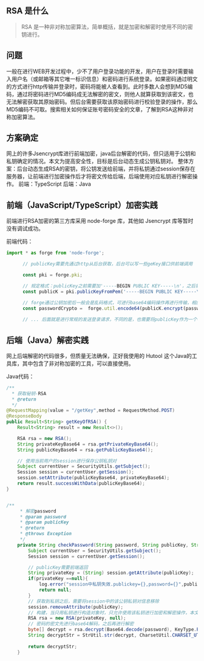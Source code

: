 ## RSA 是什么
> RSA 是一种非对称加密算法，简单概括，就是加密和解密时使用不同的密钥进行。

## 问题
一般在进行WEB开发过程中，少不了用户登录功能的开发，用户在登录时需要输入用户名（或邮箱等其它唯一标识信息）和密码进行系统登录。如果密码通过明文的方式进行http传输并登录时，密码将能被人查看到。此时多数人会想到MD5编码，通过将密码进行MD5编码成无法解密的密文，则他人就算获取到该密文，也无法解密获取其原始密码。但后台需要获取该原始密码进行校验登录的操作，那么MD5编码不可取。搜索相关如何保证账号密码安全的文章，了解到RSA这种非对称加密算法。

## 方案确定
网上的许多Jsencrypt库进行前端加密，java后台解密的代码，但只适用于公钥和私钥确定的情况。本文为提高安全性，目标是后台动态生成公钥私钥对。
整体方案：后台动态生成RSA的密钥，将公钥发送给前端，并将私钥通过session保存在服务器，让前端进行加密操作后才将密文传给后端，后端使用对应私钥进行解密操作。
前端：TypeScript
后端：Java

## 前端（JavaScript/TypeScript）加密实践
前端进行RSA加密的第三方库采用 node-forge 库，其他如 Jsencrypt 库等暂时没有调试成功。

前端代码：
``` typescript
import * as forge from 'node-forge';

      // publicKey需要先通过http从后台获取，后台可以写一些geKey接口供前端调用

      const pki = forge.pki;

      // 规定格式：publicKey之前需要加'-----BEGIN PUBLIC KEY-----\n'，之后需要加'\n-----END PUBLIC KEY-----'
      const publicK = pki.publicKeyFromPem('-----BEGIN PUBLIC KEY-----\n' + publicKey + '\n-----END PUBLIC KEY-----');

      // forge通过公钥加密后一般会是乱码格式，可进行base64编码操作再进行传输，相应的，后台获取到密文的密码后需要先进行base64解码操作再进行解密
      const passwordCrypto =  forge.util.encode64(publicK.encrypt(password));
      
      // ... 后面就是进行常规的发送登录请求，不同的是，也需要将publicKey作为一个参数传输到后台，后台需要以此找到对应的私钥
```


## 后端（Java）解密实践
网上后端解密的代码很多，但质量无法确保，正好我使用的 Hutool 这个Java的工具库，其中包含了非对称加密的工具，可以直接使用。

Java代码：
``` java
/**
  * 获取秘钥-RSA
  * @return
  */
@RequestMapping(value = "/getKey",method = RequestMethod.POST)
@ResponseBody
public Result<String> getKeyOfRSA() {
    Result<String> result = new Result<>();

    RSA rsa = new RSA();
    String privateKeyBase64 = rsa.getPrivateKeyBase64();
    String publicKeyBase64 = rsa.getPublicKeyBase64();

    // 使用当前用户的session进行保存公钥私钥对
    Subject currentUser = SecurityUtils.getSubject();
    Session session = currentUser.getSession();
    session.setAttribute(publicKeyBase64, privateKeyBase64);
    return result.successWithData(publicKeyBase64);
}


/**
     * 解密password
     * @param password
     * @param publicKey
     * @return
     * @throws Exception
     */
    private String checkPassword(String password, String publicKey, String algorithm) throws Exception {
        Subject currentUser = SecurityUtils.getSubject();
        Session session = currentUser.getSession();

        // publicKey需要前端返回
        String privateKey = (String) session.getAttribute(publicKey);
        if(privateKey ==null){
            log.error("session中私钥失效.publickey={},password={}",publicKey,password);
            return null;
        }
        // 获取到私钥之后，需要将session中的该公钥私钥对信息移除
        session.removeAttribute(publicKey);
        // 构建，当只用私钥进行构造对象时，只允许使用该私钥进行加密和解密操作，本文只需要进行私钥解密，故只使用私钥构造对象
        RSA rsa = new RSA(privateKey, null);
        // 密码的密文先进行base64解码，之后再进行解密
        byte[] decrypt = rsa.decrypt(Base64.decode(password), KeyType.PrivateKey);
        String decryptStr = StrUtil.str(decrypt, CharsetUtil.CHARSET_UTF_8);
        
        return decryptStr;
    }
```
